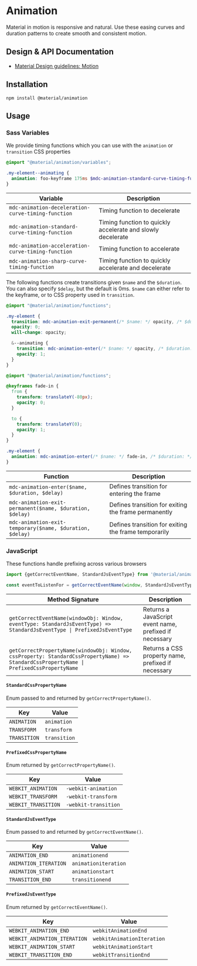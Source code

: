 <!--docs:
title: "Animation"
layout: detail
section: components
excerpt: "Animation timing curves and utilities for smooth and consistent motion."
iconId: animation
path: /catalog/animation/
-->

# Animation

Material in motion is responsive and natural. Use these easing curves and duration patterns to create smooth and consistent motion.

## Design & API Documentation

<ul class="icon-list">
  <li class="icon-list-item icon-list-item--spec">
    <a href="https://material.io/go/design-motion">Material Design guidelines: Motion</a>
  </li>
</ul>

## Installation

```
npm install @material/animation
```

## Usage

### Sass Variables

We provide timing functions which you can use with the `animation` or `transition` CSS properties

```scss
@import "@material/animation/variables";

.my-element--animating {
  animation: foo-keyframe 175ms $mdc-animation-standard-curve-timing-function;
}
```

Variable | Description
--- | ---
`mdc-animation-deceleration-curve-timing-function` | Timing function to decelerate
`mdc-animation-standard-curve-timing-function` | Timing function to quickly accelerate and slowly decelerate
`mdc-animation-acceleration-curve-timing-function` | Timing function to accelerate
`mdc-animation-sharp-curve-timing-function` | Timing function to quickly accelerate and decelerate

The following functions create transitions given `$name` and the `$duration`. You can also specify `$delay`, but the default is 0ms. `$name` can either refer to the keyframe, or to CSS property used in `transition`.

```scss
@import "@material/animation/functions";

.my-element {
  transition: mdc-animation-exit-permanent(/* $name: */ opacity, /* $duration: */ 175ms, /* $delay: */ 150ms);
  opacity: 0;
  will-change: opacity;

  &--animating {
    transition: mdc-animation-enter(/* $name: */ opacity, /* $duration: */ 175ms);
    opacity: 1;
  }
}
```


```scss
@import "@material/animation/functions";

@keyframes fade-in {
  from {
    transform: translateY(-80px);
    opacity: 0;
  }

  to {
    transform: translateY(0);
    opacity: 1;
  }
}

.my-element {
  animation: mdc-animation-enter(/* $name: */ fade-in, /* $duration: */ 350ms);
}
```

Function | Description
--- | ---
`mdc-animation-enter($name, $duration, $delay)` | Defines transition for entering the frame
`mdc-animation-exit-permanent($name, $duration, $delay)` | Defines transition for exiting the frame permanently
`mdc-animation-exit-temporary($name, $duration, $delay)` | Defines transition for exiting the frame temporarily

### JavaScript

These functions handle prefixing across various browsers

```js
import {getCorrectEventName, StandardJsEventType} from '@material/animation';

const eventToListenFor = getCorrectEventName(window, StandardJsEventType.ANIMATION_START);
```

Method Signature | Description
--- | ---
`getCorrectEventName(windowObj: Window, eventType: StandardJsEventType) => StandardJsEventType \| PrefixedJsEventType` | Returns a JavaScript event name, prefixed if necessary
`getCorrectPropertyName(windowObj: Window, cssProperty: StandardCssPropertyName) => StandardCssPropertyName \| PrefixedCssPropertyName` | Returns a CSS property name, prefixed if necessary

#### `StandardCssPropertyName`

Enum passed to and returned by `getCorrectPropertyName()`.

Key | Value
--- | ---
`ANIMATION` | `animation`
`TRANSFORM` | `transform`
`TRANSITION` | `transition`

#### `PrefixedCssPropertyName`

Enum returned by `getCorrectPropertyName()`.

Key | Value
--- | ---
`WEBKIT_ANIMATION` | `-webkit-animation`
`WEBKIT_TRANSFORM` | `-webkit-transform`
`WEBKIT_TRANSITION` | `-webkit-transition`

#### `StandardJsEventType`

Enum passed to and returned by `getCorrectEventName()`.

Key | Value
--- | ---
`ANIMATION_END` | `animationend`
`ANIMATION_ITERATION` | `animationiteration`
`ANIMATION_START` | `animationstart`
`TRANSITION_END` | `transitionend`

#### `PrefixedJsEventType`

Enum returned by `getCorrectEventName()`.

Key | Value
--- | ---
`WEBKIT_ANIMATION_END` | `webkitAnimationEnd`
`WEBKIT_ANIMATION_ITERATION` | `webkitAnimationIteration`
`WEBKIT_ANIMATION_START` | `webkitAnimationStart`
`WEBKIT_TRANSITION_END` | `webkitTransitionEnd`
